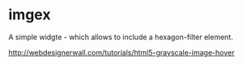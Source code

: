 
imgex
=====


A simple widgte - which allows to include a hexagon-filter element.



http://webdesignerwall.com/tutorials/html5-grayscale-image-hover